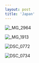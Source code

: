 ```yaml
---
layout: post
title: 'Japan'
---
```


![_MG_2964](https://github.com/kathybeyer/kathybeyer.github.io/assets/121460653/1f5a0f4a-786b-43e1-a180-1303a6a1d876)

![_MG_1913](https://github.com/kathybeyer/kathybeyer.github.io/assets/121460653/be0eea94-980d-468b-86b0-806826a84082)

![DSC_0772](https://github.com/kathybeyer/kathybeyer.github.io/assets/121460653/5a65644f-42a5-4040-b682-d5f8230797cc)

![DSC_0734](https://github.com/kathybeyer/kathybeyer.github.io/assets/121460653/c41a3e2d-4ccd-473b-b9a4-f83d46851a41)

